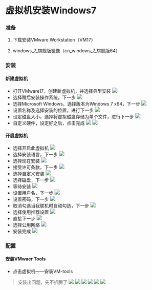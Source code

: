 # 虚拟机安装Windows7

### 准备
1. 下载安装VMware Workstation（VM17）
    
2. windows_7_旗舰版镜像（cn_windows_7_旗舰版64）

### 安装
#### 新建虚拟机
- 打开VMware17，创建新虚拟机，并选择典型安装
![](../static/annex/Pasted%20image%2020230624203959.png)
- 选择稍后安装操作系统，下一步
![](../static/annex/Pasted%20image%2020231029144724.png)
- 选择Microsoft Windows，选择版本为Windows 7 x64，下一步
![](../static/annex/Pasted%20image%2020231029144936.png)
- 设置名称及选择安装的位置，进行下一步
![](../static/annex/Pasted%20image%2020231029145247.png)
- 设定磁盘大小，选择将虚拟磁盘存储为单个文件，进行下一步
![](../static/annex/Pasted%20image%2020231029145348.png)
- 自定义硬件，设定好之后，点击完成
![](../static/annex/Pasted%20image%2020231029145458.png)
![](../static/annex/Pasted%20image%2020231029145639.png)
#### 开启虚拟机
- 选择开启此虚拟机
![](../static/annex/Pasted%20image%2020231029145953.png)
- 选择安装语言，下一步
![](../static/annex/Pasted%20image%2020231029150118.png)
- 选择现在安装
![](../static/annex/Pasted%20image%2020231029150157.png)
- 接受许可条款，下一步
![](../static/annex/Pasted%20image%2020231029150313.png)
- 选择自定义安装
![](../static/annex/Pasted%20image%2020231029150328.png)
- 选择磁盘，下一步
![](../static/annex/Pasted%20image%2020231029150343.png)
- 等待安装
![](../static/annex/Pasted%20image%2020231029150410.png)
- 设置用户名，下一步
![](../static/annex/Pasted%20image%2020231029151108.png)
- 设置密码，下一步
![](../static/annex/Pasted%20image%2020231029151151.png)
- 取消勾选当我联机时自动勾选，下一步
![](../static/annex/Pasted%20image%2020231029151320.png)
- 选择使用推荐设置
![](../static/annex/Pasted%20image%2020231029151444.png)
- 直接下一步
![](../static/annex/Pasted%20image%2020231029151717.png)
- 选择公用网络
![](../static/annex/Pasted%20image%2020231029151733.png)
- 安装完成
![](../static/annex/Pasted%20image%2020231029151943.png)
### 配置
#### 安装VMwaer Tools
- 点击虚拟机——安装VM-tools
> 安装出问题，先不折腾了
![](../static/annex/Pasted%20image%2020231029152245.png)
![](../static/annex/Pasted%20image%2020231029152319.png)
![](../static/annex/Pasted%20image%2020231029152340.png)
![](../static/annex/Pasted%20image%2020231029152448.png)
![](../static/annex/Pasted%20image%2020231029152503.png)
![](../static/annex/Pasted%20image%2020231029152615.png)
